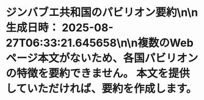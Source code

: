 # ジンバブエ共和国のパビリオン要約\n\n**生成日時：** 2025-08-27T06:33:21.645658\n\n複数のWebページ本文がないため、各国パビリオンの特徴を要約できません。  本文を提供していただければ、要約を作成します。